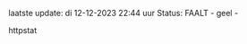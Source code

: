 laatste update: 
di 12-12-2023 22:44   uur 
Status: FAALT - geel - 
<div class="service Y">httpstat</div>